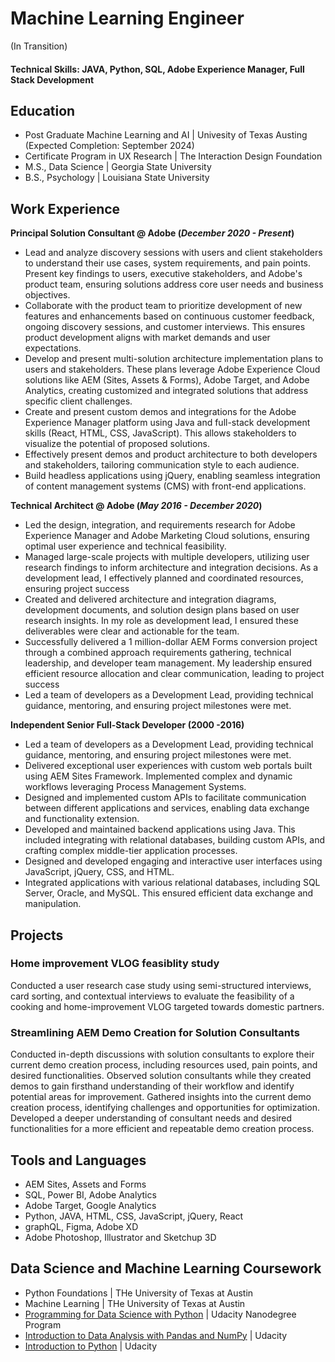 # Machine Learning Engineer 
(In Transition) 

#### Technical Skills: JAVA, Python, SQL, Adobe Experience Manager, Full Stack Development

## Education
- Post Graduate Machine Learning and AI | Univesity of Texas Austing (Expected Completion: September 2024)
- Certificate Program in UX Research | The Interaction Design Foundation						       		
- M.S., Data Science	| Georgia State University	 			        		
- B.S., Psychology | Louisiana State University 

## Work Experience
**Principal Solution Consultant @ Adobe (_December 2020 - Present_)**
- Lead and analyze discovery sessions with users and client stakeholders to understand their use cases, system requirements, and pain points. Present key findings to users, executive stakeholders, and Adobe's product team, ensuring solutions address core user needs and business objectives.
- Collaborate with the product team to prioritize development of new features and enhancements based on continuous customer feedback, ongoing discovery sessions, and customer interviews. This ensures product development aligns with market demands and user expectations.
- Develop and present multi-solution architecture implementation plans to users and stakeholders. These plans leverage Adobe Experience Cloud solutions like AEM (Sites, Assets & Forms), Adobe Target, and Adobe Analytics, creating customized and integrated solutions that address specific client challenges.
- Create and present custom demos and integrations for the Adobe Experience Manager platform using Java and full-stack development skills (React, HTML, CSS, JavaScript). This allows stakeholders to visualize the potential of proposed solutions.
- Effectively present demos and product architecture to both developers and stakeholders, tailoring communication style to each audience.
- Build headless applications using jQuery, enabling seamless integration of content management systems (CMS) with front-end applications.


**Technical Architect @ Adobe (_May 2016 - December 2020_)**
- Led the design, integration, and requirements research for Adobe Experience Manager and Adobe Marketing Cloud solutions, ensuring optimal user experience and technical feasibility.
- Managed large-scale projects with multiple developers, utilizing user research findings to inform architecture and integration decisions. As a development lead, I effectively planned and coordinated resources, ensuring project success
- Created and delivered architecture and integration diagrams, development documents, and solution design plans based on user research insights. In my role as development lead, I ensured these deliverables were clear and actionable for the team.
- Successfully delivered a 1 million-dollar AEM Forms conversion project through a combined approach requirements gathering, technical leadership, and developer team management. My leadership ensured efficient resource allocation and clear communication, leading to project success
- Led a team of developers as a Development Lead, providing technical guidance, mentoring, and ensuring project milestones were met.

**Independent Senior Full-Stack Developer (2000 -2016)**
- Led a team of developers as a Development Lead, providing technical guidance, mentoring, and ensuring project milestones were met.
- Delivered exceptional user experiences with custom web portals built using AEM Sites Framework. Implemented complex and dynamic workflows leveraging Process Management Systems.
- Designed and implemented custom APIs to facilitate communication between different applications and services, enabling data exchange and functionality extension.
- Developed and maintained backend applications using Java. This included integrating with relational databases, building custom APIs, and crafting complex middle-tier application processes.
- Designed and developed engaging and interactive user interfaces using JavaScript, jQuery, CSS, and HTML.
- Integrated applications with various relational databases, including SQL Server, Oracle, and MySQL. This ensured efficient data exchange and manipulation.


## Projects

### Home improvement VLOG feasiblity study
Conducted a user research case study using semi-structured interviews, card sorting, and contextual interviews to evaluate the feasibility of a cooking and home-improvement VLOG targeted towards domestic partners.

### Streamlining AEM Demo Creation for Solution Consultants
Conducted in-depth discussions with solution consultants to explore their current demo creation process, including resources used, pain points, and desired functionalities.
Observed solution consultants while they created demos to gain firsthand understanding of their workflow and identify potential areas for improvement.
Gathered insights into the current demo creation process, identifying challenges and opportunities for optimization.
Developed a deeper understanding of consultant needs and desired functionalities for a more efficient and repeatable demo creation process.

## Tools and Languages
- AEM Sites, Assets and Forms
- SQL, Power BI, Adobe Analytics
- Adobe Target, Google Analytics
- Python, JAVA, HTML, CSS, JavaScript, jQuery, React
- graphQL, Figma, Adobe XD
- Adobe Photoshop, Illustrator and Sketchup 3D


## Data Science and Machine Learning Coursework
- Python Foundations | THe University of Texas at Austin
- Machine Learning | THe University of Texas at Austin
- [Programming for Data Science with Python](https://www.udacity.com/certificate/e/60a9e414-a8f0-11ee-91c2-d3030dcad728) | Udacity Nanodegree Program
- [Introduction to Data Analysis with Pandas and NumPy](https://learn.udacity.com/view-certificate/cd12529) | Udacity
- [Introduction to Python](https://learn.udacity.com/view-certificate/cd0024) | Udacity
  





